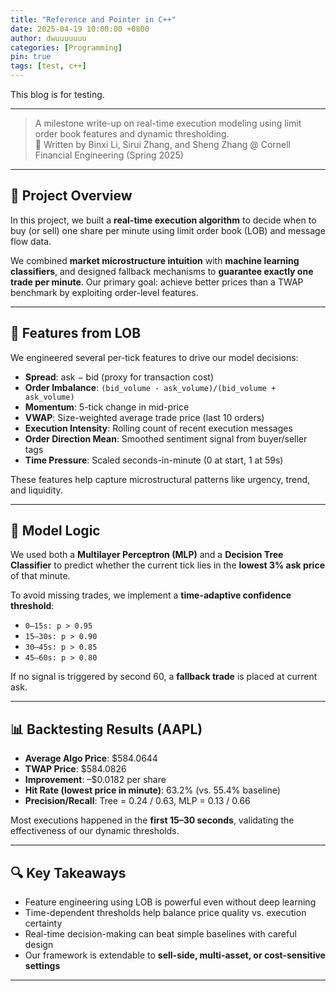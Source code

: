 ```yaml
---
title: "Reference and Pointer in C++"
date: 2025-04-19 10:00:00 +0800
author: dwuuuuuuu
categories: [Programming]
pin: true
tags: [test, c++]
---
```


This blog is for testing.

---
> A milestone write-up on real-time execution modeling using limit order book features and dynamic thresholding.  
> 🧠 Written by Binxi Li, Sirui Zhang, and Sheng Zhang @ Cornell Financial Engineering (Spring 2025)

---

## 📘 Project Overview

In this project, we built a **real-time execution algorithm** to decide when to buy (or sell) one share per minute using limit order book (LOB) and message flow data.

We combined **market microstructure intuition** with **machine learning classifiers**, and designed fallback mechanisms to **guarantee exactly one trade per minute**. Our primary goal: achieve better prices than a TWAP benchmark by exploiting order-level features.

---

## 🧮 Features from LOB

We engineered several per-tick features to drive our model decisions:

- **Spread**: ask − bid (proxy for transaction cost)
- **Order Imbalance**: `(bid_volume - ask_volume)/(bid_volume + ask_volume)`
- **Momentum**: 5-tick change in mid-price
- **VWAP**: Size-weighted average trade price (last 10 orders)
- **Execution Intensity**: Rolling count of recent execution messages
- **Order Direction Mean**: Smoothed sentiment signal from buyer/seller tags
- **Time Pressure**: Scaled seconds-in-minute (0 at start, 1 at 59s)

These features help capture microstructural patterns like urgency, trend, and liquidity.

---

## 🧠 Model Logic

We used both a **Multilayer Perceptron (MLP)** and a **Decision Tree Classifier** to predict whether the current tick lies in the **lowest 3% ask price** of that minute.

To avoid missing trades, we implement a **time-adaptive confidence threshold**:

- `0–15s: p > 0.95`
- `15–30s: p > 0.90`
- `30–45s: p > 0.85`
- `45–60s: p > 0.80`

If no signal is triggered by second 60, a **fallback trade** is placed at current ask.

---

## 📊 Backtesting Results (AAPL)

- **Average Algo Price**: $584.0644  
- **TWAP Price**: $584.0826  
- **Improvement**: –$0.0182 per share  
- **Hit Rate (lowest price in minute)**: 63.2% (vs. 55.4% baseline)  
- **Precision/Recall**: Tree = 0.24 / 0.63, MLP = 0.13 / 0.66  

Most executions happened in the **first 15–30 seconds**, validating the effectiveness of our dynamic thresholds.

---

## 🔍 Key Takeaways

- Feature engineering using LOB is powerful even without deep learning
- Time-dependent thresholds help balance price quality vs. execution certainty
- Real-time decision-making can beat simple baselines with careful design
- Our framework is extendable to **sell-side, multi-asset, or cost-sensitive settings**

---
